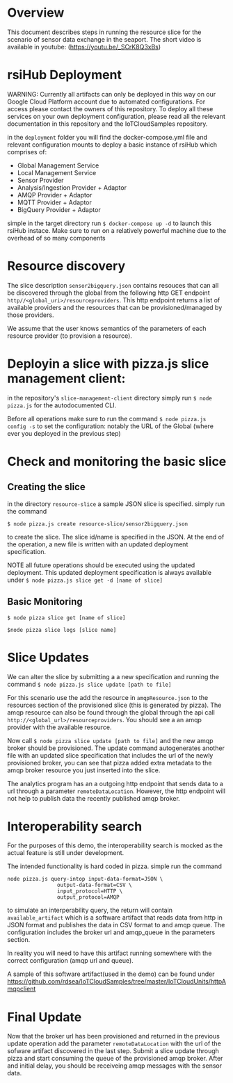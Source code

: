 # Overview

This document describes steps in running the  resource slice for the scenario of sensor data exchange in the seaport.
 The short video is available in youtube: (https://youtu.be/_SCrK8Q3xBs)

# rsiHub Deployment
WARNING: Currently all artifacts can only be deployed in this way on our Google Cloud Platform account due to automated configurations. For access please contact the owners of this repository.
To deploy all these services on your own deployment configuration, please read all the relevant documentation in this repository and the IoTCloudSamples repository.

in the `deployment` folder you will find the docker-compose.yml file and relevant configuration mounts to deploy a basic instance of rsiHub which comprises of:

* Global Management Service
* Local Management Service
* Sensor Provider
* Analysis/Ingestion Provider + Adaptor
* AMQP Provider + Adaptor
* MQTT Provider + Adaptor
* BigQuery Provider + Adaptor

simple in the target directory run `$ docker-compose up -d` to launch this rsiHub instace. Make sure to run on a relatively powerful machine due to the overhead of so many components



# Resource discovery

The slice description `sensor2bigquery.json` contains resouces that can all be discovered through the global from the following http GET endpoint `http//<global_uri>/resourceproviders`. This http endpoint returns a list of available providers and the resources that can be provisioned/managed by those providers.

We assume that the user knows semantics of the parameters of each resource provider (to provision a resource).

# Deployin a slice with pizza.js slice management client:

in the repository's `slice-management-client` directory simply run `$ node pizza.js` for the autodocumented CLI.

Before all operations make sure to run the command `$ node pizza.js config -s` to set the configuration: notably the URL of the Global (where ever you deployed in the previous step)

# Check and monitoring the basic slice

## Creating the slice

in the directory `resource-slice` a sample JSON slice is specified. simply run the command

`$ node pizza.js create resource-slice/sensor2bigquery.json`

to create the slice. The slice id/name is specified in the JSON. At the end of the operation, a new file is written with an updated deployment specification.

NOTE all future operations should be executed using the updated deployment. This updated deployment specification is always available under `$ node pizza.js slice get -d [name of slice]`

## Basic Monitoring

`$ node pizza slice get [name of slice]`

`$node pizza slice logs [slice name]`

# Slice Updates

We can alter the slice by submitting a a new specification and running the command `$ node pizza.js slice update [path to file]`

For this scenario use the add the resource in `amqpResource.json` to the resources section of the provisioned slice (this is generated by pizza).
The amqp resource can also be found through the global through the api call `http://<global_url>/resourceproviders`. You should see a an amqp provider
with the available resource.

Now call `$ node pizza slice update [path to file]` and the new amqp broker should be provisioned. The update command autogenerates another
file with an updated slice specification that includes the url of the newly provisioned broker, you can see that pizza added extra metadata to the amqp broker resource you just inserted into the slice.

The analytics program has an a outgoing http endpoint that sends data to a url through a parameter `remoteDataLocation`. However, the http endpoint
will not help to publish data the recently published amqp broker.

# Interoperability search

For the purposes of this demo, the interoperability search is mocked as the actual feature is still under development.

The intended functionality is hard coded in pizza. simple run the command

```
node pizza.js query-intop input-data-format=JSON \
                output-data-format=CSV \
                input_protocol=HTTP \
                output_protocol=AMQP    
```

to simulate an interperability query, the return will contain `available_artifact` which is a software artifact that reads data from http in JSON format and publishes the data in CSV format to and amqp queue. The configuration includes the broker url and amqp_queue in the parameters section.

In reality you will need to have this artifact running somewhere with the correct configuration (amqp url and queue).

A sample of this software artifact(used in the demo) can be found under https://github.com/rdsea/IoTCloudSamples/tree/master/IoTCloudUnits/httpAmqpclient

# Final Update

Now that the broker url has been provisioned and returned in the previous update operation add the parameter `remoteDataLocation` with the url of the
sofware artifact discovered in the last step. Submit a slice update through pizza and start consuming the queue of the provisioned amqp broker. After and initial delay, you should be receiveing amqp messages with the sensor data.

